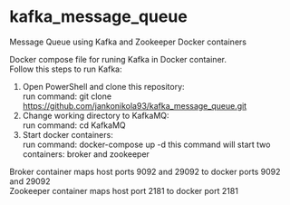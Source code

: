 # kafka_message_queue
Message Queue using Kafka and Zookeeper Docker containers

Docker compose file for runing Kafka in Docker container.  
Follow this steps to run Kafka:  
1. Open PowerShell and clone this repository:   
    run command: git clone https://github.com/jankonikola93/kafka_message_queue.git  
2. Change working directory to KafkaMQ:  
    run command: cd KafkaMQ
3. Start docker containers:  
    run command: docker-compose up -d
    this command will start two containers: broker and zookeeper

Broker container maps host ports 9092 and 29092 to docker ports 9092 and 29092  
Zookeeper container maps host port 2181 to docker port 2181
